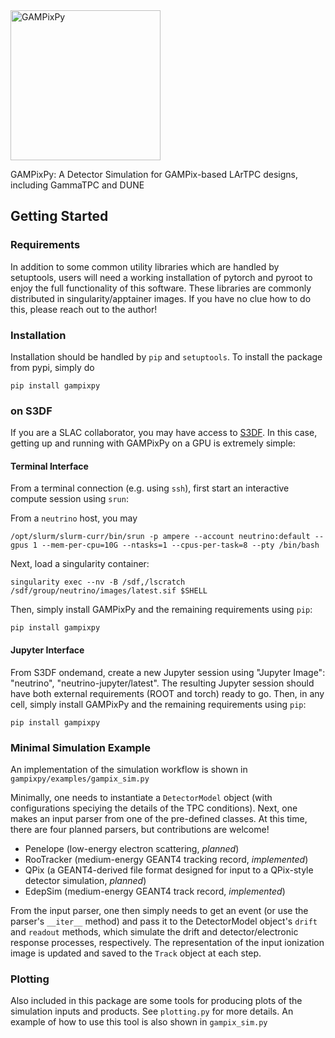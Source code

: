 <img alt="GAMPixPy" align="center" src="docs/gampixpy_logo.png" height="240" />

GAMPixPy: A Detector Simulation for GAMPix-based LArTPC designs, including GammaTPC and DUNE

## Getting Started

### Requirements

In addition to some common utility libraries which are handled by setuptools, users will need a working installation of pytorch and pyroot to enjoy the full functionality of this software.  These libraries are commonly distributed in singularity/apptainer images.  If you have no clue how to do this, please reach out to the author!

### Installation

Installation should be handled by `pip` and `setuptools`.  To install the package from pypi, simply do

```
pip install gampixpy
```

### on S3DF

If you are a SLAC collaborator, you may have access to [S3DF](s3df.slac.stanford.edu).  In this case, getting up and running with GAMPixPy on a GPU is extremely simple:

#### Terminal Interface

From a terminal connection (e.g. using `ssh`), first start an interactive compute session using `srun`:

From a `neutrino` host, you may
```
/opt/slurm/slurm-curr/bin/srun -p ampere --account neutrino:default --gpus 1 --mem-per-cpu=10G --ntasks=1 --cpus-per-task=8 --pty /bin/bash
```

Next, load a singularity container:
```
singularity exec --nv -B /sdf,/lscratch /sdf/group/neutrino/images/latest.sif $SHELL
```

Then, simply install GAMPixPy and the remaining requirements using `pip`:
```
pip install gampixpy
```

#### Jupyter Interface

From S3DF ondemand, create a new Jupyter session using "Jupyter Image": "neutrino", "neutrino-jupyter/latest".  The resulting Jupyter session should have both external requirements (ROOT and torch) ready to go.  Then, in any cell, simply install GAMPixPy and the remaining requirements using `pip`:
```
pip install gampixpy
```

### Minimal Simulation Example

An implementation of the simulation workflow is shown in `gampixpy/examples/gampix_sim.py`

Minimally, one needs to instantiate a `DetectorModel` object (with configurations speciying the details of the TPC conditions).  Next, one makes an input parser from one of the pre-defined classes.  At this time, there are four planned parsers, but contributions are welcome!

  - Penelope (low-energy electron scattering, *planned*)
  - RooTracker (medium-energy GEANT4 tracking record, *implemented*)
  - QPix (a GEANT4-derived file format designed for input to a QPix-style detector simulation, *planned*)
  - EdepSim (medium-energy GEANT4 track record, *implemented*)

From the input parser, one then simply needs to get an event (or use the parser's `__iter__` method) and pass it to the DetectorModel object's `drift` and `readout` methods, which simulate the drift and detector/electronic response processes, respectively.  The representation of the input ionization image is updated and saved to the `Track` object at each step.

### Plotting

Also included in this package are some tools for producing plots of the simulation inputs and products.  See `plotting.py` for more details.  An example of how to use this tool is also shown in `gampix_sim.py`